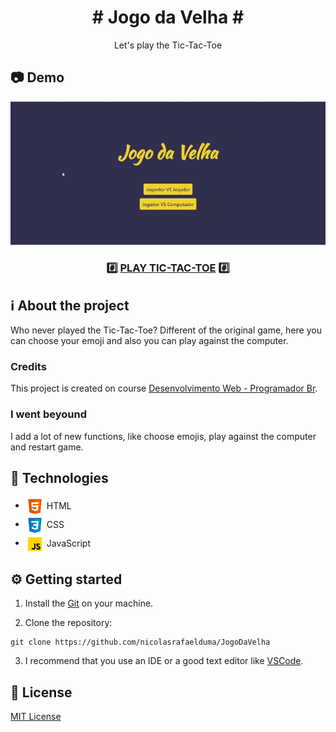 <div align="center">

  <h1># Jogo da Velha #</h1>

  Let's play the Tic-Tac-Toe

</div>

## 📷 Demo
<div align="center">

  
  <img src=".github/demo.gif" alt="Demo Jogo da Velha" width="600px">

  <h3>

   #️⃣ [PLAY TIC-TAC-TOE](https://nicolasrafaelduma.github.io/JogoDaVelha/) #️⃣

  </h3>
</div>

## ℹ About the project
Who never played the Tic-Tac-Toe? Different of the original game, here you can choose your emoji and also you can play against the computer.

### Credits
This project is created on course [Desenvolvimento Web - Programador Br](https://programadorbr.com/).

### I went beyound
I add a lot of new functions, like choose emojis, play against the computer and restart game.


## 🚀 Technologies

- <img src=".github/logos/html.png" width="30px" align="center"> HTML
- <img src=".github/logos/css.png" width="30px" align="center"> CSS
- <img src=".github/logos/javascript.png" width="30px" align="center"> JavaScript

## ⚙ Getting started
1. Install the [Git](https://git-scm.com/) on your machine.

2. Clone the repository:
```
git clone https://github.com/nicolasrafaelduma/JogoDaVelha
```

3. I recommend that you use an IDE or a good text editor like [VSCode](https://code.visualstudio.com/).

## 📄 License
[MIT License](https://github.com/nicolasrafaelduma/JogoDaVelha/blob/master/LICENSE)
